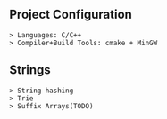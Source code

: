 ## Project Configuration
	> Languages: C/C++
	> Compiler+Build Tools: cmake + MinGW

## Strings
	> String hashing
	> Trie
	> Suffix Arrays(TODO)
